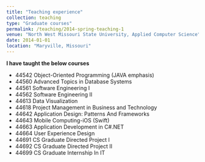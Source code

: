 ```yaml
---
title: "Teaching experience"
collection: teaching
type: "Graduate courses"
permalink: /teaching/2014-spring-teaching-1
venue: "North West Missouri State University, Applied Computer Science"
date: 2014-01-01
location: "Maryville, Missouri"
---
```



**I have taught the below courses**

* 44542 Object-Oriented Programming (JAVA emphasis)
* 44560 Advanced Topics in Database Systems
* 44561 Software Engineering I
* 44562 Software Engineering II
* 44613 Data Visualization
* 44618 Project Management in Business and Technology
* 44642 Application Design: Patterns And Frameworks
* 44643 Mobile Computing-iOS (Swift)
* 44663 Application Development in C#.NET
* 44664 User Experience Design
* 44691 CS Graduate Directed Project I
* 44692 CS Graduate Directed Project II
* 44699 CS Graduate Internship In IT
